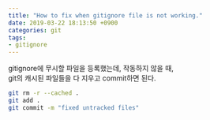 ```yaml
---
title: "How to fix when gitignore file is not working."
date: 2019-03-22 18:13:50 +0900
categories: git
tags:
- gitignore
---
```


gitignore에 무시할 파일을 등록했는데, 작동하지 않을 때,<br/>
git의 캐시된 파일들을 다 지우고 commit하면 된다.

```bash
git rm -r --cached .
git add .
git commit -m "fixed untracked files"
```
